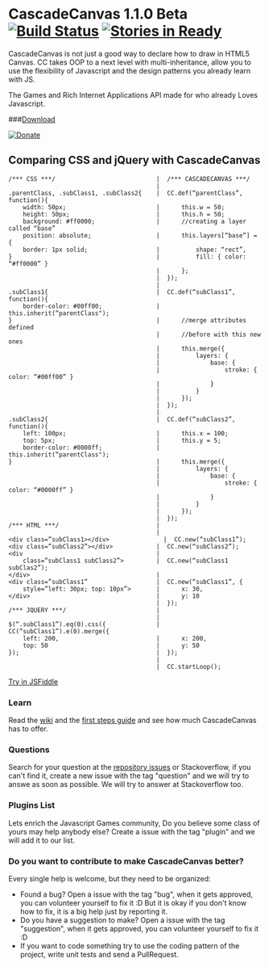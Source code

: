 # CascadeCanvas 1.1.0 Beta [![Build Status](https://travis-ci.org/CascadeCanvas/CascadeCanvas.png)](https://travis-ci.org/CascadeCanvas/CascadeCanvas) [![Stories in Ready](https://badge.waffle.io/CascadeCanvas/CascadeCanvas.png?label=ready)](http://waffle.io/CascadeCanvas/CascadeCanvas)

CascadeCanvas is not just a good way to declare how to draw in HTML5 Canvas. CC takes OOP to a next level with multi-inheritance, allow you to use the flexibility of Javascript and the design patterns you already learn with JS.

The Games and Rich Internet Applications API made for who already Loves Javascript.

###[Download](https://rawgithub.com/CascadeCanvas/CascadeCanvas/master/cc.min.js)

[![Donate](https://www.paypalobjects.com/en_US/i/btn/btn_donate_LG.gif)](https://www.paypal.com/cgi-bin/webscr?cmd=_donations&business=H84XN5VYTBVYQ&lc=US&item_name=Cascade%20Canvas&currency_code=USD&bn=PP%2dDonationsBF%3abtn_donate_LG%2egif%3aNonHosted)

## Comparing CSS and jQuery with CascadeCanvas

```
/*** CSS ***/                            |  /*** CASCADECANVAS ***/
                                         |
.parentClass, .subClass1, .subClass2{    |  CC.def(“parentClass”, function(){ 
    width: 50px;                         |      this.w = 50;
    height: 50px;                        |      this.h = 50;
    background: #ff0000;                 |      //creating a layer called “base”
    position: absolute;                  |      this.layers[“base”] = {
    border: 1px solid;                   |          shape: “rect”,
}										 |          fill: { color: “#ff0000” }
										 |      };
										 |  });
										 |
.subClass1{								 |  CC.def(“subClass1”, function(){
    border-color: #00ff00;				 |      this.inherit(“parentClass");
}										 |		//merge attributes defined
										 |		//before with this new ones
										 |		this.merge({
										 |		    layers: {
										 |			    base: {
										 |				    stroke: { color: “#00ff00” }
										 |				}
										 |			}
										 |		});
										 |	});
										 |
.subClass2{								 |	CC.def(“subClass2”, function(){
    left: 100px;						 |		this.x = 100;
    top: 5px; 							 |		this.y = 5;
    border-color: #0000ff;				 |		this.inherit(“parentClass");
}										 |		this.merge({
										 |			layers: {
										 |				base: {
										 |					stroke: { color: “#0000ff” }
										 |				}
										 |			}
										 |		});
										 |	});
/*** HTML ***/                           |  
                                         |
<div class=”subClass1></div>			   |  CC.new(“subClass1”);
<div class=”subClass2”></div>			 |	CC.new(“subClass2”);
<div 									 |
    class=”subClass1 subClass2”>         |	CC.new(“subClass1 subClas2”);
</div>									 |
<div class=”subClass1” 					 |	CC.new(“subClass1”, {
    style=”left: 30px; top: 10px”>       |      x: 30,
</div>									 |		y: 10
										 |	});
/*** JQUERY ***/                         |
                                         |
$(“.subClass1”).eq(0).css({				 |	CC(“subClass1”).e(0).merge({
    left: 200,							 |		x: 200,
    top: 50 							 |		y: 50
});										 |	});
										 |
										 |  CC.startLoop();
```

[Try in JSFiddle](http://jsfiddle.net/H45b7/)

### Learn

Read the [wiki](https://github.com/CascadeCanvas/CascadeCanvas/wiki) and the [first steps guide](https://github.com/CascadeCanvas/CascadeCanvas/wiki/First-Steps) and see how much CascadeCanvas has to offer.

### Questions

Search for your question at the [repository issues](https://github.com/CascadeCanvas/CascadeCanvas/issues) or Stackoverflow, if you can't find it, create a new issue with the tag "question" and we will try to answe as soon as possible. We will try to answer at Stackoverflow too.

### Plugins List

Lets enrich the Javascript Games community, Do you believe some class of yours may help anybody else? Create a issue with the tag "plugin" and we will add it to our list.

### Do you want to contribute to make CascadeCanvas better?

Every single help is welcome, but they need to be organized:

* Found a bug? Open a issue with the tag "bug", when it gets approved, you can volunteer yourself to fix it :D
But it is okay if you don't know how to fix, it is a big help just by reporting it.
* Do you have a suggestion to make? Open a issue with the tag "suggestion", when it gets approved, you can volunteer yourself to fix it :D
* If you want to code something try to use the coding pattern of the project, write unit tests and send a PullRequest.

